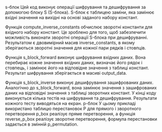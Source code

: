 s-блок
Цей код виконує операції шифрування та дешифрування за допомогою блоку S (S-блока). S-блок є таблицею заміни, яка замінює вхідні значення на вихідні на основі заданого набору констант.

Функція compute_inverse_constants обчислює зворотні константи для вхідного набору констант. Це зроблено для того, щоб забезпечити можливість виконати зворотні операції S-блока при дешифруванні. Результатом є двовимірний масив inverse_constants, в якому зберігаються зворотні значення для кожної пари рядків і стовпців.

Функція s_block_forward виконує шифрування вхідних даних. Вона перебирає кожне значення вхідних даних, визначає його рядок і стовпець, і замінює його на відповідне значення з таблиці констант. Результат шифрування зберігається в масиві output_data.

Функція s_block_inverse виконує дешифрування зашифрованих даних. Аналогічно до s_block_forward, вона замінює значення з зашифрованих даних на відповідні значення з таблиці зворотних констант.
У кінці коду виконується кілька тестів на шифрування та дешифрування. Результати кожного тесту виводяться на екран.
p-блок
У цьому прикладі використано таблицю перестановок P для прямого і зворотного перетворення p_box реалізує пряме перетворення, а функція reverse_p_box реалізує зворотне перетворення, формула перестановки задається в змінній p_permutation.
